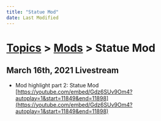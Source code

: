 ```yaml
---
title: "Statue Mod"
date: Last Modified
---
```

# [Topics](../../topics.md) > [Mods](../../topics/mods.md) > Statue Mod

## March 16th, 2021 Livestream
* Mod highlight part 2: Statue Mod [https://youtube.com/embed/Gdz6SUv9Om4?autoplay=1&start=11849&end=11898](https://youtube.com/embed/Gdz6SUv9Om4?autoplay=1&start=11849&end=11898)
